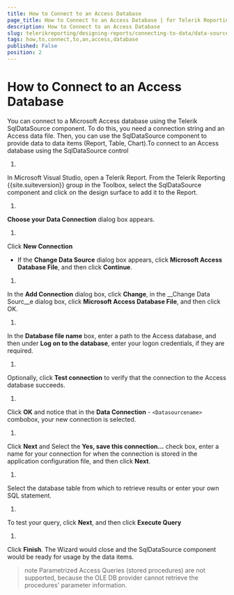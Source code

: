 ```yaml
---
title: How to Connect to an Access Database
page_title: How to Connect to an Access Database | for Telerik Reporting Documentation
description: How to Connect to an Access Database
slug: telerikreporting/designing-reports/connecting-to-data/data-source-components/sqldatasource-component/-how-to/how-to-connect-to-an-access-database
tags: how,to,connect,to,an,access,database
published: False
position: 2
---
```


# How to Connect to an Access Database



You can connect to a Microsoft Access database using the Telerik 
      SqlDataSource component. To do this, you need a connection string and an 
      Access data file. Then, you can use the SqlDataSource component to provide 
      data to data items (Report, Table, Chart).To connect to an Access database using the SqlDataSource control

1. 

In Microsoft Visual Studio, open a Telerik Report. From the 
            Telerik Reporting {{site.suiteversion}} group in the Toolbox, select the 
            SqlDataSource component and click on the design surface to add it 
            to the Report.

1. 

__Choose your Data Connection__ dialog box 
            appears.

1. 

Click __New Connection__

* If the __Change Data Source__ dialog box appears, click 
            __Microsoft Access Database File__, and then click __Continue__.

1. 

In the __Add Connection__ dialog box, 
            click __Change__, in the __Change
            Data Sourc__e dialog box, click __Microsoft 
            Access Database File__, and
            then click OK.

1. 

In the __Database file name__ box, enter a path to the Access database,
            and then under __Log on to the database__, enter your logon credentials, 
            if they are required.

1. 

Optionally, click __Test connection__ to 
            verify that the connection to the Access database succeeds.

1. 

Click __OK__ and notice that in the __Data Connection__ - 
            ```<Datasourcename>``` combobox, your new connection is selected.

1. 

Click __Next__ and Select the 
            __Yes, save this connection…__ check box,
            enter a name for your connection for when the connection is stored in 
            the application configuration file, and then click __Next__.

1. 

Select the database table from which to retrieve results or enter your own SQL 
            statement.

1. 

To test your query, click __Next__, and then
            click __Execute Query__

1. 

Click __Finish__. The Wizard would close and the SqlDataSource 
            component would be ready for usage by the data items.

>note Parametrized Access Queries (stored procedures) are not supported, because 	the OLE DB provider cannot retrieve the procedures' parameter information.

